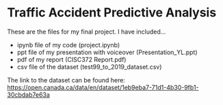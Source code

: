# Traffic Accident Predictive Analysis

These are the files for my final project. I have included...

- ipynb file of my code (project.ipynb)
- ppt file of my presentation with voiceover (Presentation_YL.ppt)
- pdf of my report (CISC372 Report.pdf)
- csv file of the dataset (test99_to_2019_dataset.csv)


The link to the dataset can be found here: https://open.canada.ca/data/en/dataset/1eb9eba7-71d1-4b30-9fb1-30cbdab7e63a

